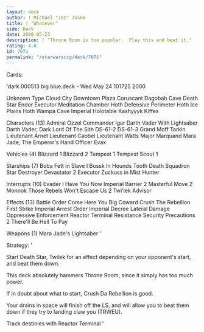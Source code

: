 ```yaml
---
layout: deck
author: ! Michael "Joz" Josem
title: ! "Whatever"
side: Dark
date: 2000-05-23
description: ! "Throne Room is too popular.  Play this and beat it."
rating: 4.0
id: 7071
permalink: "/starwarsccg/deck/7071"
---
```

Cards: 

'dark 000513 big blue.deck - Wed May 24 101725 2000


Unknown Type
       Cloud City Downtown Plaza
       Coruscant
       Dagobah Cave
       Death Star
       Endor
       Executor Meditation Chamber
       Hoth Defensive Perimeter
       Hoth Ice Plains
       Hoth Wampa Cave
       Imperial Holotable
       Kashyyyk
       Kiffex

Characters (13)
       Admiral Ozzel
       Commander Igar
       Darth Vader With Lightsaber
       Darth Vader, Dark Lord Of The Sith
       DS-61-2
       DS-61-3
       Grand Moff Tarkin
       Lieutenant Arnet
       Lieutenant Cabbel
       Lieutenant Watts
       Major Marquand
       Mara Jade, The Emperor's Hand
       Officer Evax

Vehicles (4)
       Blizzard 1
       Blizzard 2
       Tempest 1
       Tempest Scout 1

Starships (7)
       Boba Fett in Slave I
       Bossk In Hounds Tooth
       Death Squadron Star Destroyer
       Devastator
     2 Executor
       Zuckuss in Mist Hunter

Interrupts (10)
       Evader
       I Have You Now
       Imperial Barrier
     2 Masterful Move
     2 Monnok
       Those Rebels Won't Escape Us
     2 Twi'lek Advisor

Effects (13)
       Battle Order
       Come Here You Big Coward
       Crush The Rebellion
       First Strike
       Imperial Arrest Order
       Imperial Decree
       Lateral Damage
       Oppressive Enforcement
       Reactor Terminal
       Resistance
       Security Precautions
     2 There'll Be Hell To Pay

Weapons (1)
       Mara Jade's Lightsaber
'

Strategy: '

Start Death Star, Twilek for an effect depending on your opponent's start, and beat them down.

This deck absolutely hammers Throne Room, since it simply has too much power.

If in doubt about what to start, Crush Da Rebellion is good.

Your drains in space will finish off the LS, and will allow you to beat them down if they try to landing claw you (TRWEU).

Track destinies with Reactor Terminal '
